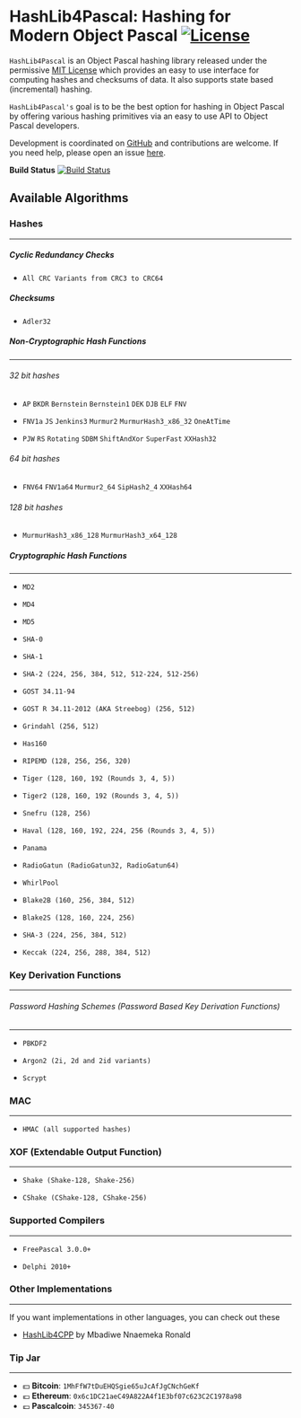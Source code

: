 HashLib4Pascal: Hashing for Modern Object Pascal [![License](http://img.shields.io/badge/license-MIT-green.svg)](https://github.com/Xor-el/HashLib4Pascal/blob/master/LICENSE)
========================================

``HashLib4Pascal`` is an Object Pascal hashing library released under the permissive [MIT License](https://github.com/Xor-el/HashLib4Pascal/blob/master/LICENSE) which provides an easy to use interface for computing hashes and checksums of data. It also supports state based (incremental) hashing.

``HashLib4Pascal's`` goal is to be the best option for hashing in Object Pascal by offering various hashing primitives via an easy to use API to Object Pascal developers.

Development is coordinated on [GitHub](https://github.com/Xor-el/HashLib4Pascal) and contributions are welcome. If you need help, please open an issue [here](https://github.com/Xor-el/HashLib4Pascal/issues).


**Build Status**
[![Build Status](https://travis-ci.org/Xor-el/HashLib4Pascal.svg?branch=master)](https://travis-ci.org/Xor-el/HashLib4Pascal)

Available Algorithms
----------------------------------------

 ### Hashes
----------------------------------------
##### Cyclic Redundancy Checks

* `All CRC Variants from CRC3 to CRC64` 

##### Checksums

* `Adler32`

##### Non-Cryptographic Hash Functions 
----------------------------------------

###### 32 bit hashes

* `AP` `BKDR` `Bernstein` `Bernstein1` `DEK` `DJB` `ELF` `FNV` 

* `FNV1a` `JS` `Jenkins3` `Murmur2` `MurmurHash3_x86_32` `OneAtTime`

*  `PJW` `RS` `Rotating` `SDBM` `ShiftAndXor` `SuperFast` `XXHash32`

###### 64 bit hashes

* `FNV64` `FNV1a64` `Murmur2_64` `SipHash2_4` `XXHash64`

###### 128 bit hashes

* `MurmurHash3_x86_128` `MurmurHash3_x64_128` 

##### Cryptographic Hash Functions 
----------------------------------------

 * `MD2`

 * `MD4`

 * `MD5`

 * `SHA-0`

 * `SHA-1`

 * `SHA-2 (224, 256, 384, 512, 512-224, 512-256)`

 * `GOST 34.11-94`

 * `GOST R 34.11-2012 (AKA Streebog) (256, 512)`
 
 * `Grindahl (256, 512)`
 
 * `Has160`

 * `RIPEMD (128, 256, 256, 320)`

 * `Tiger (128, 160, 192 (Rounds 3, 4, 5))` 

 * `Tiger2 (128, 160, 192 (Rounds 3, 4, 5))` 
 
 * `Snefru (128, 256)`
 
 * `Haval (128, 160, 192, 224, 256 (Rounds 3, 4, 5))`
 
 * `Panama`
 
 * `RadioGatun (RadioGatun32, RadioGatun64)`

 * `WhirlPool`

 * `Blake2B (160, 256, 384, 512)`
 
 * `Blake2S (128, 160, 224, 256)`

 * `SHA-3 (224, 256, 384, 512)`
 
 * `Keccak (224, 256, 288, 384, 512)`

### Key Derivation Functions
----------------------------------------

###### Password Hashing Schemes (Password Based Key Derivation Functions)

----------------------------------------

* `PBKDF2`
 
* `Argon2 (2i, 2d and 2id variants)`

* `Scrypt`

### MAC
----------------------------------------

* `HMAC (all supported hashes)`

### XOF (Extendable Output Function)
----------------------------------------

* `Shake (Shake-128, Shake-256)`

* `CShake (CShake-128, CShake-256)`

### Supported Compilers
----------------------------------------

* `FreePascal 3.0.0+`

* `Delphi 2010+`

### Other Implementations
----------------------------------------

If you want implementations in other languages, you can check out these

* [HashLib4CPP](https://github.com/ron4fun/HashLib4CPP) by Mbadiwe Nnaemeka Ronald

### Tip Jar
----------------------------------------

* :dollar: **Bitcoin**: `1MhFfW7tDuEHQSgie65uJcAfJgCNchGeKf`
* :euro: **Ethereum**: `0x6c1DC21aeC49A822A4f1E3bf07c623C2C1978a98`
* :pound: **Pascalcoin**: `345367-40`
